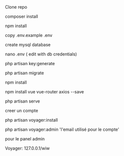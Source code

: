 

Clone repo

composer install

npm install

copy .env.example .env

create mysql database

nano .env ( edit with db credentials)

php artisan key:generate

php artisan migrate

npm install

npm install vue vue-router axios --save

php artisan serve

creer un compte

php artisan voyager:install

php artisan voyager:admin 'l'email utilisé pour le compte'

pour le panel admin

Voyager: 127.0.0.1/wiw
